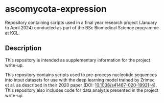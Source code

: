 # ascomycota-expression
Repository containing scripts used in a final year research project (January to April 2024) conducted as part of the BSc Biomedical Science programme at KCL.

## Description
This repository is intended as supplementary information for the project write-up.

This repository contains scripts used to pre-process nucleotide sequences into input datasets for use with the deep learning model trained by Zrimec et al. as described in their 2020 paper (DOI: [10.1038/s41467-020-19921-4](https://doi.org/10.1038/s41467-020-19921-4)). This repository also includes code for data analysis presented in the project write-up.
